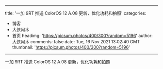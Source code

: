
---
title: '一加 9RT 推送 ColorOS 12 A.08 更新，优化功耗和拍照'
categories: 
 - 博客
 - 大侠阿木
 - 首页
headimg: 'https://picsum.photos/400/300?random=5196'
author: 大侠阿木
comments: false
date: Tue, 16 Nov 2021 13:02:40 GMT
thumbnail: 'https://picsum.photos/400/300?random=5196'
---

<div>   
一加 9RT 推送 ColorOS 12 A.08 更新，优化功耗和拍照  
</div>
            